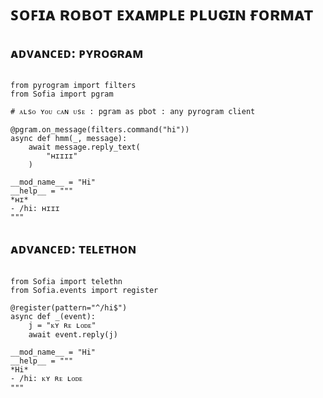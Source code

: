 # ꜱᴏꜰɪᴀ ʀᴏʙᴏᴛ ᴇxᴀᴍᴘʟᴇ ᴘʟᴜɢɪɴ ғᴏʀᴍᴀᴛ

## ᴀᴅᴠᴀɴᴄᴇᴅ: ᴘʏʀᴏɢʀᴀᴍ
```ᴘʏᴛʏʜᴏɴ3

from pyrogram import filters
from Sofia import pgram

# ᴀʟsᴏ ʏᴏᴜ ᴄᴀɴ ᴜsᴇ : pgram as pbot : any pyrogram client 

@pgram.on_message(filters.command("hi"))
async def hmm(_, message):
    await message.reply_text(
        "ʜɪɪɪɪ"
    )
    
__mod_name__ = "Hi"
__help__ = """
*ʜɪ*
- /hi: ʜɪɪɪ
"""
```

## ᴀᴅᴠᴀɴᴄᴇᴅ: ᴛᴇʟᴇᴛʜᴏɴ
```ᴘʏᴛʜᴏɴ3

from Sofia import telethn
from Sofia.events import register

@register(pattern="^/hi$")
async def _(event):
    j = "ᴋʏ ʀᴇ ʟᴏᴅᴇ"
    await event.reply(j)
    
__mod_name__ = "Hi"
__help__ = """
*Hi*
- /hi: ᴋʏ ʀᴇ ʟᴏᴅᴇ
"""
```

